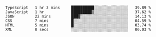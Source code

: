<!--START_SECTION:waka-->

```text
TypeScript   1 hr 3 mins     ██████████░░░░░░░░░░░░░░░   39.89 %
JavaScript   1 hr            █████████▒░░░░░░░░░░░░░░░   37.62 %
JSON         22 mins         ███▓░░░░░░░░░░░░░░░░░░░░░   14.13 %
CSS          7 mins          █░░░░░░░░░░░░░░░░░░░░░░░░   04.59 %
HTML         5 mins          █░░░░░░░░░░░░░░░░░░░░░░░░   03.74 %
XML          0 secs          ░░░░░░░░░░░░░░░░░░░░░░░░░   00.03 %
```

<!--END_SECTION:waka-->


<!--
**Leorio21/Leorio21** is a ✨ _special_ ✨ repository because its `README.md` (this file) appears on your GitHub profile.

Here are some ideas to get you started:

- 🔭 I’m currently working on ...
- 🌱 I’m currently learning ...
- 👯 I’m looking to collaborate on ...
- 🤔 I’m looking for help with ...
- 💬 Ask me about ...
- 📫 How to reach me: ...
- 😄 Pronouns: ...
- ⚡ Fun fact: ...
-->

